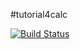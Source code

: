 #tutorial4calc

[![Build Status](https://travis-ci.com/robinslange/calctut4.svg?branch=master)](https://travis-ci.com/robinslange/calctut4)
